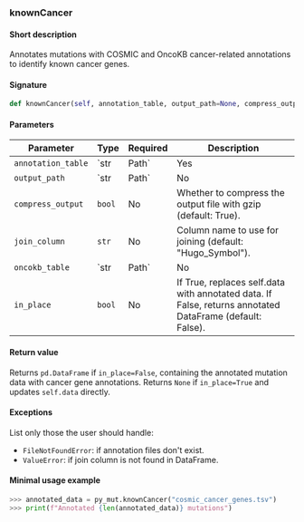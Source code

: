 ### knownCancer

#### Short description

Annotates mutations with COSMIC and OncoKB cancer-related annotations to identify known cancer genes.

#### Signature

```python
def knownCancer(self, annotation_table, output_path=None, compress_output=True, join_column="Hugo_Symbol", oncokb_table=None, in_place=False):
```

#### Parameters

| Parameter         | Type           | Required | Description                                                                                           |
| ----------------- | -------------- | -------- | ----------------------------------------------------------------------------------------------------- |
| `annotation_table`| `str | Path`   | Yes      | Path to the COSMIC annotation table (.tsv or .tsv.gz format).                                        |
| `output_path`     | `str | Path`   | No       | Output file path. If not provided, saves with default naming convention.                             |
| `compress_output` | `bool`         | No       | Whether to compress the output file with gzip (default: True).                                       |
| `join_column`     | `str`          | No       | Column name to use for joining (default: "Hugo_Symbol").                                             |
| `oncokb_table`    | `str | Path`   | No       | Path to the OncoKB cancer gene list table (.tsv). Adds OncoKB annotations if provided.              |
| `in_place`        | `bool`         | No       | If True, replaces self.data with annotated data. If False, returns annotated DataFrame (default: False). |

#### Return value

Returns `pd.DataFrame` if `in_place=False`, containing the annotated mutation data with cancer gene annotations. Returns `None` if `in_place=True` and updates `self.data` directly.

#### Exceptions

List only those the user should handle:

* `FileNotFoundError`: if annotation files don't exist.
* `ValueError`: if join column is not found in DataFrame.

#### Minimal usage example

```python
>>> annotated_data = py_mut.knownCancer("cosmic_cancer_genes.tsv")
>>> print(f"Annotated {len(annotated_data)} mutations")
```